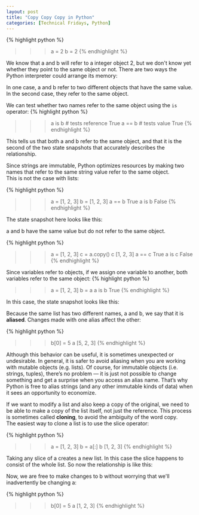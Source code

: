 ```yaml
---
layout: post
title: "Copy Copy Copy in Python"
categories: [Technical Fridays, Python]
---
```


{% highlight python %}
>>> a = 2
>>> b = 2
{% endhighlight %}

We know that a and b will refer to a integer object 2, but we don't know yet whether they point to the same object or not.
There are two ways the Python interpreter could arrange its memory:


In one case, a and b refer to two different objects that have the same value. In the second case, they refer to the same object.

We can test whether two names refer to the same object using the `is` operator:
{% highlight python %}
>>> a is b  # tests reference
True
>>> a == b  # tests value
True
{% endhighlight %}

This tells us that both a and b refer to the same object, and that it is the second of the two state snapshots that accurately describes the relationship.

Since strings are immutable, Python optimizes resources by making two names that refer to the same string value refer to the same object.  
This is not the case with lists:

{% highlight python %}
>>> a = [1, 2, 3]
>>> b = [1, 2, 3]
>>> a == b
True
>>> a is b
False
{% endhighlight %}

The state snapshot here looks like this:

a and b have the same value but do not refer to the same object.

{% highlight python %}
>>> a = [1, 2, 3]
>>> c = a.copy()
>>> c
[1, 2, 3]
>>> a == c
True
>>> a is c
False
{% endhighlight %}

Since variables refer to objects, if we assign one variable to another, both variables refer to the same object:
{% highlight python %}
>>> a = [1, 2, 3]
>>> b = a
>>> a is b
True
{% endhighlight %}

In this case, the state snapshot looks like this:

Because the same list has two different names, a and b, we say that it is **aliased**. Changes made with one alias affect the other:

{% highlight python %}
>>> b[0] = 5
>>> a
[5, 2, 3]
{% endhighlight %}

Although this behavior can be useful, it is sometimes unexpected or undesirable. In general, it is safer to avoid aliasing when you are working with mutable objects (e.g. lists). Of course, for immutable objects (i.e. strings, tuples), there’s no problem — it is just not possible to change something and get a surprise when you access an alias name. That’s why Python is free to alias strings (and any other immutable kinds of data) when it sees an opportunity to economize.

If we want to modify a list and also keep a copy of the original, we need to be able to make a copy of the list itself, not just the reference. This process is sometimes called **cloning**, to avoid the ambiguity of the word copy.  
The easiest way to clone a list is to use the slice operator:

{% highlight python %}
>>> a = [1, 2, 3]
>>> b = a[:]
>>> b
[1, 2, 3]
{% endhighlight %}

Taking any slice of a creates a new list. In this case the slice happens to consist of the whole list. So now the relationship is like this:

Now, we are free to make changes to b without worrying that we'll inadvertently be changing a:

{% highlight python %}
>>> b[0] = 5
>>> a
[1, 2, 3]
{% endhighlight %}
